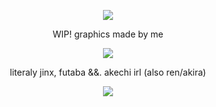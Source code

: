 <p align="center">
  <img src="https://media0.giphy.com/media/v1.Y2lkPTc5MGI3NjExZG1zZnY5b2M1eTB5eXJ3NzY4cGhieGwyZG55NGs1dTZ1bXlzYnB5cyZlcD12MV9pbnRlcm5hbF9naWZfYnlfaWQmY3Q9Zw/oZaRQyTPSevdLeQfhm/giphy.gif"/>
</p>

<p align="center"> WIP! graphics made by me <p align="center">

<p align="center">
  <img src="https://media0.giphy.com/media/v1.Y2lkPTc5MGI3NjExZTk4dzIxYnIzeXVzNzByYmJ3NXZ6cTl2ejM1dXl5a2Y5cmJ5ZnZ6bSZlcD12MV9pbnRlcm5hbF9naWZfYnlfaWQmY3Q9cw/RSlwWEUkEw2A9YGV6Y/giphy.gif#left"/>
</p>

<p align="center"> literaly jinx, futaba &&. akechi irl (also ren/akira) <p align="center">


<p align="center">
  <img src="https://media3.giphy.com/media/v1.Y2lkPTc5MGI3NjExdXRqMzU5c2R0MHdqd2NpdXFnbzVrZGQyeWtpY3picGYxN2I1OXpjbyZlcD12MV9pbnRlcm5hbF9naWZfYnlfaWQmY3Q9Zw/eRgyWnONa0HOLzUgnL/giphy.gif"/>
</p>
